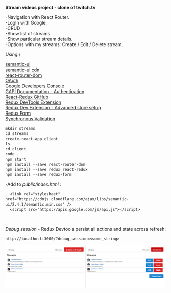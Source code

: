 **Stream videos project - clone of twitch.tv**

-Navigation with React Router.\
-LogIn with Google.\
-CRUD\
-Show list of streams.\
-Show particular stream details.\
-Options with my streams: Create / Edit / Delete stream.

_Using:_\

<!-- [axios](https://www.npmjs.com/package/axios)\ -->
<!-- [Redux Thunk](https://github.com/reduxjs/redux-thunk)\ -->

[semantic-ui](https://semantic-ui.com/elements/list.html)\
[semantic-ui cdn](https://cdnjs.com/libraries/semantic-ui)\
[react-router-dom](https://github.com/ReactTraining/react-router/tree/master/packages/react-router-dom)\
[OAuth](https://developers.google.com/identity/protocols/oauth2/scopes)\
[Google Developers Console](https://console.developers.google.com/)\
[GAPI Documentation - Authentication](https://developers.google.com/identity/sign-in/web/reference#authentication)\
[React-Redux GitHub](https://github.com/reduxjs/react-redux)\
[Redux DevTools Extension](https://github.com/zalmoxisus/redux-devtools-extension)\
[Redux Dev Extension - Advanced store setup](https://github.com/zalmoxisus/redux-devtools-extension#12-advanced-store-setup)\
[Redux Form](https://redux-form.com/8.3.0/)\
[Synchronous Validation](https://redux-form.com/8.2.2/examples/syncvalidation/)

```
mkdir streams
cd streams
create-react-app client
ls
cd client
code .
npm start
npm install --save react-router-dom
npm install --save redux react-redux
npm install --save redux-form
```

-Add to _public/index.html_ :

```
  <link rel="stylesheet" href="https://cdnjs.cloudflare.com/ajax/libs/semantic-ui/2.4.1/semantic.min.css" />
  <script src="https://apis.google.com/js/api.js"></script>
```

<br />

_Debug session_ - Redux Devtools persist all actions and state across refresh:

```
http://localhost:3000/?debug_session=<some_string>
```

<img src="public/img/streams.png" width="500">
